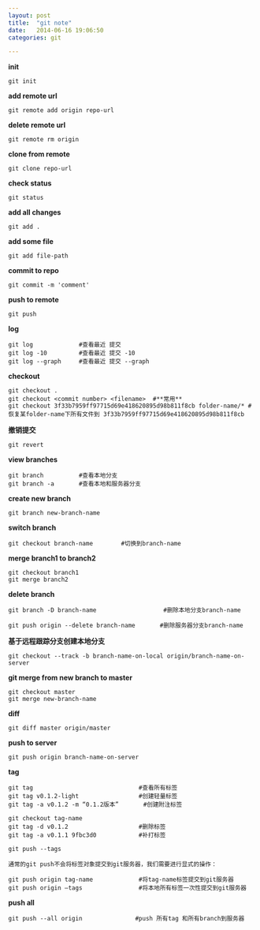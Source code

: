 ```yaml
---
layout: post
title:  "git note"
date:   2014-06-16 19:06:50
categories: git

---
```


**init**

	git init

**add remote url**

	git remote add origin repo-url

**delete remote url**
	
	git remote rm origin

**clone from remote**

	git clone repo-url

**check status**

	git status

	
**add all changes**

	git add .
	
**add some file**

	git add file-path
	
**commit to repo**

	git commit -m 'comment'
	
**push to remote**

	git push 
	
**log**
	
	git log		 		#查看最近 提交
	git log -10 		#查看最近 提交 -10
	git log --graph 	#查看最近 提交 --graph
	
**checkout**
	
	git checkout .
	git checkout <commit number> <filename>  #**常用**
	git checkout 3f33b7959ff97715d69e418620895d98b811f8cb folder-name/* #恢复某folder-name下所有文件到 3f33b7959ff97715d69e418620895d98b811f8cb
	
**撤销提交**
	
	git revert 
	
**view branches**
	
	git branch 			#查看本地分支
	git branch -a 		#查看本地和服务器分支
	
**create new branch**
	
	git branch new-branch-name
	
**switch branch**
	
	git checkout branch-name 		#切换到branch-name
	
**merge  branch1 to branch2**
	
	git checkout branch1
	git merge branch2
	
**delete branch**

	git branch -D branch-name 					#删除本地分支branch-name
	
	git push origin --delete branch-name       #删除服务器分支branch-name
	
**基于远程跟踪分支创建本地分支**

	git checkout --track -b branch-name-on-local origin/branch-name-on-server
	
**git merge from new branch to master**
	
	git checkout master
	git merge new-branch-name

**diff**
	
	git diff master origin/master
	
**push to server**

	git push origin branch-name-on-server

**tag**
	
	git tag	        		             #查看所有标签
	git tag v0.1.2-light   			     #创建轻量标签
	git tag -a v0.1.2 -m “0.1.2版本”   	 #创建附注标签
	
	git checkout tag-name
	git tag -d v0.1.2					 #删除标签
	git tag -a v0.1.1 9fbc3d0			 #补打标签
	
	git push --tags
	
`通常的git push不会将标签对象提交到git服务器，我们需要进行显式的操作：`
	
	git push origin tag-name			 #将tag-name标签提交到git服务器
	git push origin –tags				 #将本地所有标签一次性提交到git服务器
	
**push all**

	git push --all origin 				#push 所有tag 和所有branch到服务器